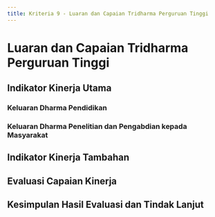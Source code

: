 ```yaml
---
title: Kriteria 9 - Luaran dan Capaian Tridharma Perguruan Tinggi
---
```


<script setup>
import Chart8a from "../components/chart-8a.vue"
import Chart8b2 from "../components/chart-8b2.vue"
import Chart8d1 from "../components/chart-8d1.vue"
import Chart8d2 from "../components/chart-8d2.vue"
import Chart8e1 from "../components/chart-8e1.vue"
import Chart8e2 from "../components/chart-8e2.vue"
</script>

# Luaran dan Capaian Tridharma Perguruan Tinggi

<!--@include: ../penilaian/51-63.md-->

## Indikator Kinerja Utama

### Keluaran Dharma Pendidikan

<!--@include: ../panduan/iii-d-9-1-a.md-->

<ChartFigure caption="IPK lulusan">
  <Chart8a />
</ChartFigure>

<ChartFigure caption="Prestasi non-akademik mahasiswa">
  <Chart8b2 />
</ChartFigure>

<ChartFigure caption="Waktu tunggu lulusan">
  <Chart8d1 />
</ChartFigure>

<ChartFigure caption="Kesesuaian bidang kerja lulusan">
  <Chart8d2 />
</ChartFigure>

<ChartFigure caption="Tempat kerja lulusan">
  <Chart8e1 />
</ChartFigure>

<ChartFigure caption="Kepuasan pengguna">
  <Chart8e2 />
</ChartFigure>

### Keluaran Dharma Penelitian dan Pengabdian kepada Masyarakat

<!--@include: ../panduan/iii-d-9-1-b.md-->

## Indikator Kinerja Tambahan

<!--@include: ../panduan/iii-d-9-2.md-->

## Evaluasi Capaian Kinerja

<!--@include: ../panduan/iii-d-9-3.md-->

## Kesimpulan Hasil Evaluasi dan Tindak Lanjut

<!--@include: ../panduan/iii-d-9-4.md-->
